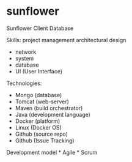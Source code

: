 # sunflower
Sunflower Client Database

Skills:
project management
architectural design
  * network
  * system
  * database
  * UI (User Interface)


Technologies:
   * Mongo (database)
   * Tomcat (web-server)
   * Maven (build orchestrator)
   * Java (development language)
   * Docker (platform)
   * Linux (Docker OS)
   * Github (source repo) 
   * Github (Issue Tracking)

Development model
	* Agile
	* Scrum
	
















